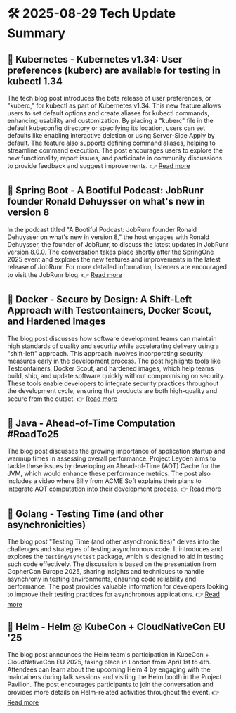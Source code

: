 # 🛠️ 2025-08-29 Tech Update Summary

## 🔹 Kubernetes - Kubernetes v1.34: User preferences (kuberc) are available for testing in kubectl 1.34
The tech blog post introduces the beta release of user preferences, or "kuberc," for kubectl as part of Kubernetes v1.34. This new feature allows users to set default options and create aliases for kubectl commands, enhancing usability and customization. By placing a "kuberc" file in the default kubeconfig directory or specifying its location, users can set defaults like enabling interactive deletion or using Server-Side Apply by default. The feature also supports defining command aliases, helping to streamline command execution. The post encourages users to explore the new functionality, report issues, and participate in community discussions to provide feedback and suggest improvements.
👉 [Read more](https://kubernetes.io/blog/2025/08/28/kubernetes-v1-34-kubectl-kuberc-beta/)

## 🔹 Spring Boot - A Bootiful Podcast: JobRunr founder Ronald Dehuysser on what's new in version 8
In the podcast titled "A Bootiful Podcast: JobRunr founder Ronald Dehuysser on what's new in version 8," the host engages with Ronald Dehuysser, the founder of JobRunr, to discuss the latest updates in JobRunr version 8.0.0. The conversation takes place shortly after the SpringOne 2025 event and explores the new features and improvements in the latest release of JobRunr. For more detailed information, listeners are encouraged to visit the JobRunr blog.
👉 [Read more](https://spring.io/blog/2025/08/28/a-bootiful-podcast-ronald-dehuysser)

## 🔹 Docker - Secure by Design: A Shift-Left Approach with Testcontainers, Docker Scout, and Hardened Images
The blog post discusses how software development teams can maintain high standards of quality and security while accelerating delivery using a "shift-left" approach. This approach involves incorporating security measures early in the development process. The post highlights tools like Testcontainers, Docker Scout, and hardened images, which help teams build, ship, and update software quickly without compromising on security. These tools enable developers to integrate security practices throughout the development cycle, ensuring that products are both high-quality and secure from the outset.
👉 [Read more](https://www.docker.com/blog/a-shift-left-approach-with-docker/)

## 🔹 Java - Ahead-of-Time Computation #RoadTo25
The blog post discusses the growing importance of application startup and warmup times in assessing overall performance. Project Leyden aims to tackle these issues by developing an Ahead-of-Time (AOT) Cache for the JVM, which would enhance these performance metrics. The post also includes a video where Billy from ACME Soft explains their plans to integrate AOT computation into their development process.
👉 [Read more](https://inside.java/2025/08/28/roadto25-aot/)

## 🔹 Golang - Testing Time (and other asynchronicities)
The blog post "Testing Time (and other asynchronicities)" delves into the challenges and strategies of testing asynchronous code. It introduces and explores the `testing/synctest` package, which is designed to aid in testing such code effectively. The discussion is based on the presentation from GopherCon Europe 2025, sharing insights and techniques to handle asynchrony in testing environments, ensuring code reliability and performance. The post provides valuable information for developers looking to improve their testing practices for asynchronous applications.
👉 [Read more](https://go.dev/blog/testing-time)

## 🔹 Helm - Helm @ KubeCon + CloudNativeCon EU '25
The blog post announces the Helm team's participation in KubeCon + CloudNativeCon EU 2025, taking place in London from April 1st to 4th. Attendees can learn about the upcoming Helm 4 by engaging with the maintainers during talk sessions and visiting the Helm booth in the Project Pavilion. The post encourages participants to join the conversation and provides more details on Helm-related activities throughout the event.
👉 [Read more](https://helm.sh/blog/helm-at-kubecon-eu-25/)

